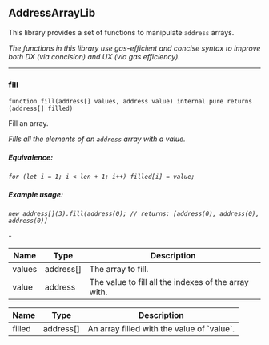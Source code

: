 ## AddressArrayLib


This library provides a set of functions to manipulate `address` arrays.

<i>The functions in this library use gas-efficient and concise syntax to improve both DX (via concision) and UX
(via gas efficiency).</i>



---

### fill

```solidity
function fill(address[] values, address value) internal pure returns (address[] filled)
```

Fill an array.

<i>Fills all the elements of an `address` array with a value.

##### Equivalence:

```solidity
for (let i = 1; i < len + 1; i++) filled[i] = value;
```

##### Example usage:

```solidity
new address[](3).fill(address(0); // returns: [address(0), address(0), address(0)]
```
-</i>

| Name | Type | Description |
| ---- | ---- | ----------- |
| values | address[] | The array to fill. |
| value | address | The value to fill all the indexes of the array with. |

| Name | Type | Description |
| ---- | ---- | ----------- |
| filled | address[] | An array filled with the value of &#x60;value&#x60;. |



